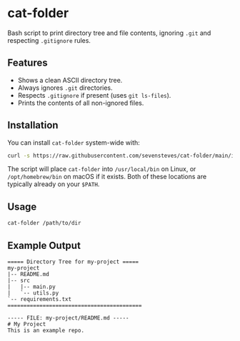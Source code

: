 # cat-folder

Bash script to print directory tree and file contents, ignoring `.git` and respecting `.gitignore` rules.

## Features

- Shows a clean ASCII directory tree.
- Always ignores `.git` directories.
- Respects `.gitignore` if present (uses `git ls-files`).
- Prints the contents of all non-ignored files.

## Installation

You can install `cat-folder` system-wide with:

```bash
curl -s https://raw.githubusercontent.com/sevensteves/cat-folder/main/install.sh | bash
````

The script will place `cat-folder` into `/usr/local/bin` on Linux, or `/opt/homebrew/bin` on macOS if it exists.
Both of these locations are typically already on your `$PATH`.

## Usage

```bash
cat-folder /path/to/dir
```

## Example Output

```
===== Directory Tree for my-project =====
my-project
|-- README.md
|-- src
|   |-- main.py
|   `-- utils.py
`-- requirements.txt
==========================================

----- FILE: my-project/README.md -----
# My Project
This is an example repo.
```
